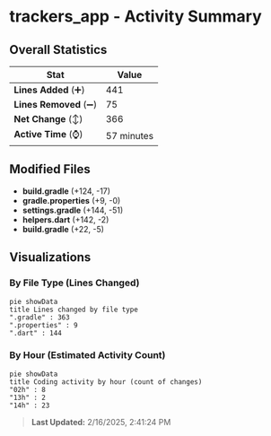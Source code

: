 # trackers_app - Activity Summary 

## Overall Statistics

| Stat                   | Value                                                             |
| ---------------------- | ----------------------------------------------------------------- |
| **Lines Added** (➕)   | 441                                          |
| **Lines Removed** (➖) | 75                                        |
| **Net Change** (↕)    | 366                |
| **Active Time** (⌚)   | 57 minutes |


## Modified Files
- **build.gradle** (+124, -17)
- **gradle.properties** (+9, -0)
- **settings.gradle** (+144, -51)
- **helpers.dart** (+142, -2)
- **build.gradle** (+22, -5)

## Visualizations

### By File Type (Lines Changed)

```mermaid
pie showData
title Lines changed by file type
".gradle" : 363
".properties" : 9
".dart" : 144
```

### By Hour (Estimated Activity Count)

```mermaid
pie showData
title Coding activity by hour (count of changes)
"02h" : 8
"13h" : 2
"14h" : 23
```


> **Last Updated:** 2/16/2025, 2:41:24 PM